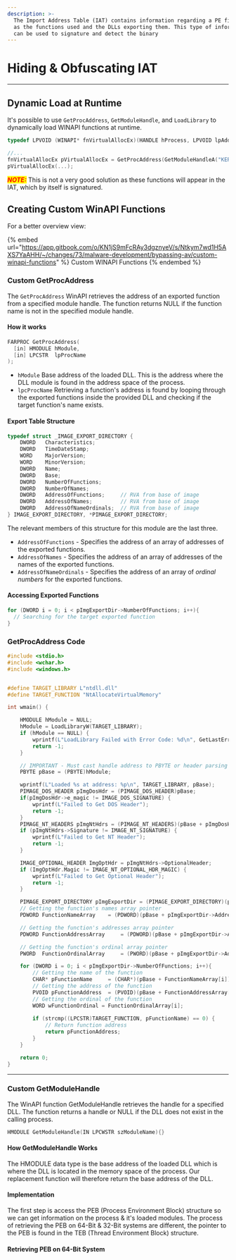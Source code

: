 ```yaml
---
description: >-
  The Import Address Table (IAT) contains information regarding a PE file, such
  as the functions used and the DLLs exporting them. This type of information
  can be used to signature and detect the binary
---
```


# Hiding & Obfuscating IAT

***

## Dynamic Load at Runtime

It's possible to use `GetProcAddress`, `GetModuleHandle`, and `LoadLibrary` to dynamically load WINAPI functions at runtime.&#x20;

```c
typedef LPVOID (WINAPI* fnVirtualAllocEx)(HANDLE hProcess, LPVOID lpAddress, SIZE_T dwSize, DWORD flAllocationType, DWORD flProtect);

//...
fnVirtualAllocEx pVirtualAllocEx = GetProcAddress(GetModuleHandleA("KERNEL32.DLL"), "VirtualAllocEx");
pVirtualAllocEx(...);
```

_<mark style="color:red;">**NOTE:**</mark>_ This is not a very good solution as these functions will appear in the IAT, which by itself is signatured.&#x20;

## Creating Custom WinAPI Functions

For a better overview view:

{% embed url="https://app.gitbook.com/o/KN1jS9mFcRAy3dgznyeV/s/Ntkym7wd1H5AXS7YaAHH/~/changes/73/malware-development/bypassing-av/custom-winapi-functions" %}
Custom WINAPI Functions
{% endembed %}

### Custom GetProcAddress

The `GetProcAddress` WinAPI retrieves the address of an exported function from a specified module handle. The function returns NULL if the function name is not in the specified module handle.

#### How it works

```c
FARPROC GetProcAddress(
  [in] HMODULE hModule,
  [in] LPCSTR  lpProcName
);
```

* `hModule` Base address of the loaded DLL. This is the address where the DLL module is found in the address space of the process.
* `lpcProcName` Retrieving a function's address is found by looping through the exported functions inside the provided DLL and checking if the target function's name exists.

#### Export Table Structure

```c
typedef struct _IMAGE_EXPORT_DIRECTORY {
    DWORD   Characteristics;
    DWORD   TimeDateStamp;
    WORD    MajorVersion;
    WORD    MinorVersion;
    DWORD   Name;
    DWORD   Base;
    DWORD   NumberOfFunctions;
    DWORD   NumberOfNames;
    DWORD   AddressOfFunctions;     // RVA from base of image
    DWORD   AddressOfNames;         // RVA from base of image
    DWORD   AddressOfNameOrdinals;  // RVA from base of image
} IMAGE_EXPORT_DIRECTORY, *PIMAGE_EXPORT_DIRECTORY;
```

The relevant members of this structure for this module are the last three.

* `AddressOfFunctions` - Specifies the address of an array of addresses of the exported functions.
* `AddressOfNames` - Specifies the address of an array of addresses of the names of the exported functions.
* `AddressOfNameOrdinals` - Specifies the address of an array of _ordinal numbers_ for the exported functions.

#### Accessing Exported Functions

```c
for (DWORD i = 0; i < pImgExportDir->NumberOfFunctions; i++){
  // Searching for the target exported function 
}
```

### GetProcAddress Code

```c
#include <stdio.h>
#include <wchar.h>
#include <windows.h>


#define TARGET_LIBRARY L"ntdll.dll"
#define TARGET_FUNCTION "NtAllocateVirtualMemory"

int wmain() {

    HMODULE hModule = NULL;
    hModule = LoadLibraryW(TARGET_LIBRARY);
    if (hModule == NULL) {
        wprintf(L"LoadLibrary Failed with Error Code: %d\n", GetLastError());
        return -1;
    }

    // IMPORTANT - Must cast handle address to PBYTE or header parsing will fail
    PBYTE pBase = (PBYTE)hModule;

    wprintf(L"Loaded %s at address: %p\n", TARGET_LIBRARY, pBase);
    PIMAGE_DOS_HEADER pImgDosHdr = (PIMAGE_DOS_HEADER)pBase;
    if(pImgDosHdr->e_magic != IMAGE_DOS_SIGNATURE) {
        wprintf(L"Failed to Get DOS Header");
        return -1;
    }
    PIMAGE_NT_HEADERS pImgNtHdrs = (PIMAGE_NT_HEADERS)(pBase + pImgDosHdr->e_lfanew);
    if (pImgNtHdrs->Signature != IMAGE_NT_SIGNATURE) {
        wprintf(L"Failed to Get NT Header");
        return -1;
    }

    IMAGE_OPTIONAL_HEADER ImgOptHdr = pImgNtHdrs->OptionalHeader;
    if (ImgOptHdr.Magic != IMAGE_NT_OPTIONAL_HDR_MAGIC) {
        wprintf(L"Failed to Get Optional Header");
        return -1;
    }

    PIMAGE_EXPORT_DIRECTORY pImgExportDir = (PIMAGE_EXPORT_DIRECTORY)(pBase + ImgOptHdr.DataDirectory[IMAGE_DIRECTORY_ENTRY_EXPORT].VirtualAddress);
    // Getting the function's names array pointer
    PDWORD FunctionNameArray 	= (PDWORD)(pBase + pImgExportDir->AddressOfNames);

    // Getting the function's addresses array pointer
    PDWORD FunctionAddressArray 	= (PDWORD)(pBase + pImgExportDir->AddressOfFunctions);

    // Getting the function's ordinal array pointer
    PWORD  FunctionOrdinalArray 	= (PWORD)(pBase + pImgExportDir->AddressOfNameOrdinals);

    for (DWORD i = 0; i < pImgExportDir->NumberOfFunctions; i++){
        // Getting the name of the function
        CHAR* pFunctionName		= (CHAR*)(pBase + FunctionNameArray[i]);
        // Getting the address of the function
        PVOID pFunctionAddress	= (PVOID)(pBase + FunctionAddressArray[FunctionOrdinalArray[i]]);
        // Getting the ordinal of the function
        WORD wFunctionOrdinal = FunctionOrdinalArray[i];
        
        if (strcmp((LPCSTR)TARGET_FUNCTION, pFunctionName) == 0) {
            // Return function address
            return pFunctionAddress;
        }
    }

    return 0;
}
```



***

### Custom GetModuleHandle

The WinAPI function GetModuleHandle retrieves the handle for a specified DLL. The function returns a handle or NULL if the DLL does not exist in the calling process.

```c
HMODULE GetModuleHandle(IN LPCWSTR szModuleName){}
```

#### How GetModuleHandle Works

The HMODULE data type is the base address of the loaded DLL which is where the DLL is located in the memory space of the process. Our replacement function will therefore return the base address of the DLL.

#### Implementation

The first step is access the PEB (Process Environment Block) structure so we can get information on the process & it's loaded modules. The process of retrieving the PEB on 64-Bit & 32-Bit systems are different, the pointer to the PEB is found in the TEB (Thread Environment Block) structure.



#### Retrieving PEB on 64-Bit System

